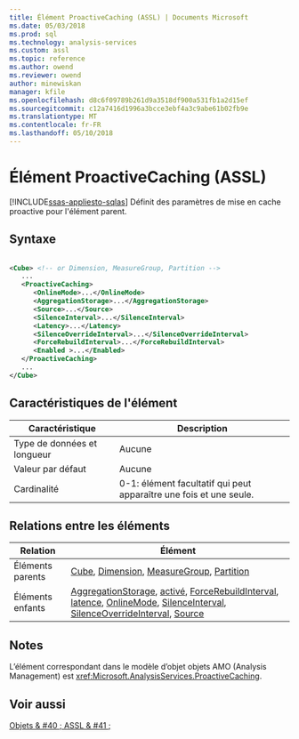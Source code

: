 ```yaml
---
title: Élément ProactiveCaching (ASSL) | Documents Microsoft
ms.date: 05/03/2018
ms.prod: sql
ms.technology: analysis-services
ms.custom: assl
ms.topic: reference
ms.author: owend
ms.reviewer: owend
author: minewiskan
manager: kfile
ms.openlocfilehash: d8c6f09789b261d9a3518df900a531fb1a2d15ef
ms.sourcegitcommit: c12a7416d1996a3bcce3ebf4a3c9abe61b02fb9e
ms.translationtype: MT
ms.contentlocale: fr-FR
ms.lasthandoff: 05/10/2018
---
```

# <a name="proactivecaching-element-assl"></a>Élément ProactiveCaching (ASSL)
[!INCLUDE[ssas-appliesto-sqlas](../../../includes/ssas-appliesto-sqlas.md)]
  Définit des paramètres de mise en cache proactive pour l'élément parent.  
  
## <a name="syntax"></a>Syntaxe  
  
```xml  
  
<Cube> <!-- or Dimension, MeasureGroup, Partition -->  
   ...  
   <ProactiveCaching>  
      <OnlineMode>...</OnlineMode>  
      <AggregationStorage>...</AggregationStorage>  
      <Source>...</Source>  
      <SilenceInterval>...</SilenceInterval>  
      <Latency>...</Latency>  
      <SilenceOverrideInterval>...</SilenceOverrideInterval>  
      <ForceRebuildInterval>...</ForceRebuildInterval>  
      <Enabled >...</Enabled>  
   </ProactiveCaching>  
   ...  
</Cube>  
```  
  
## <a name="element-characteristics"></a>Caractéristiques de l'élément  
  
|Caractéristique|Description|  
|--------------------|-----------------|  
|Type de données et longueur|Aucune|  
|Valeur par défaut|Aucune|  
|Cardinalité|0-1: élément facultatif qui peut apparaître une fois et une seule.|  
  
## <a name="element-relationships"></a>Relations entre les éléments  
  
|Relation|Élément|  
|------------------|-------------|  
|Éléments parents|[Cube](../../../analysis-services/scripting/objects/cube-element-assl.md), [Dimension](../../../analysis-services/scripting/objects/dimension-element-assl.md), [MeasureGroup](../../../analysis-services/scripting/objects/measuregroup-element-assl.md), [Partition](../../../analysis-services/scripting/objects/partition-element-assl.md)|  
|Éléments enfants|[AggregationStorage](../../../analysis-services/scripting/properties/aggregationstorage-element-assl.md), [activé](../../../analysis-services/scripting/properties/enabled-element-assl.md), [ForceRebuildInterval](../../../analysis-services/scripting/properties/forcerebuildinterval-element-assl.md), [latence](../../../analysis-services/scripting/properties/latency-element-assl.md), [OnlineMode](../../../analysis-services/scripting/properties/onlinemode-element-assl.md), [ SilenceInterval](../../../analysis-services/scripting/properties/silenceinterval-element-assl.md), [SilenceOverrideInterval](../../../analysis-services/scripting/properties/silenceoverrideinterval-element-assl.md), [Source](../../../analysis-services/scripting/properties/source-element-binding-assl.md)|  
  
## <a name="remarks"></a>Notes  
 L’élément correspondant dans le modèle d’objet objets AMO (Analysis Management) est <xref:Microsoft.AnalysisServices.ProactiveCaching>.  
  
## <a name="see-also"></a>Voir aussi  
 [Objets & #40 ; ASSL & #41 ;](../../../analysis-services/scripting/objects/objects-assl.md)  
  
  
